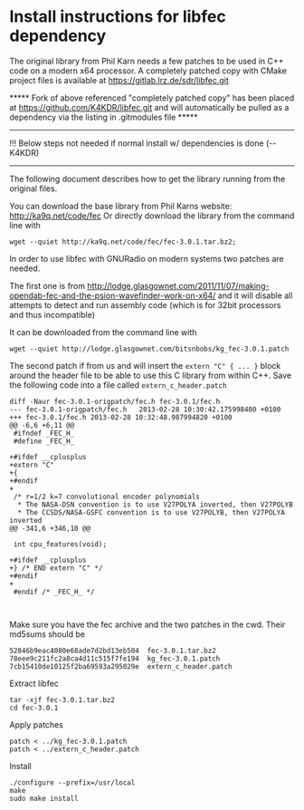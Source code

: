 # Install instructions for libfec dependency
The original library from Phil Karn needs a few patches to be used in C++ code on a modern x64 processor. A completely patched copy with CMake project files is available at https://gitlab.lrz.de/sdr/libfec.git

***** Fork of above referenced "completely patched copy" has been placed at https://github.com/K4KDR/libfec.git and will automatically be pulled as a dependency via the listing in .gitmodules file *****

*********************************************************************************
!!! Below steps not needed if normal install w/ dependencies is done (-- K4KDR)
*********************************************************************************

The following document describes how to get the library running from the original files.

You can download the base library from Phil Karns website: http://ka9q.net/code/fec
Or directly download the library from the command line with
````
wget --quiet http://ka9q.net/code/fec/fec-3.0.1.tar.bz2;
````

In order to use libfec with GNURadio on modern systems two patches are needed.

The first one is from http://lodge.glasgownet.com/2011/11/07/making-opendab-fec-and-the-psion-wavefinder-work-on-x64/
and it will disable all attempts to detect and run assembly code (which is for 32bit processors and thus incompatible)

It can be downloaded from the command line with
````
wget --quiet http://lodge.glasgownet.com/bitsnbobs/kg_fec-3.0.1.patch
````

The second patch if from us and will insert the `extern "C" { ... }` block around the header file to be able to use this C library from within C++.
Save the following code into a file called `extern_c_header.patch`
````
diff -Naur fec-3.0.1-origpatch/fec.h fec-3.0.1/fec.h
--- fec-3.0.1-origpatch/fec.h	2013-02-28 10:30:42.175998400 +0100
+++ fec-3.0.1/fec.h	2013-02-28 10:32:48.987994820 +0100
@@ -6,6 +6,11 @@
 #ifndef _FEC_H_
 #define _FEC_H_
 
+#ifdef __cplusplus
+extern "C"
+{
+#endif
+
 /* r=1/2 k=7 convolutional encoder polynomials
  * The NASA-DSN convention is to use V27POLYA inverted, then V27POLYB
  * The CCSDS/NASA-GSFC convention is to use V27POLYB, then V27POLYA inverted
@@ -341,6 +346,10 @@
 
 int cpu_features(void);
 
+#ifdef __cplusplus
+} /* END extern "C" */
+#endif
+
 #endif /* _FEC_H_ */
 
 

````

Make sure you have the fec archive and the two patches in the cwd. Their md5sums should be
````
52846b9eac4080e68ade7d2bd13eb504  fec-3.0.1.tar.bz2
78eee9c211fc2a8ca4d11c515f7fe194  kg_fec-3.0.1.patch
7cb15410de10125f2ba69593a295029e  extern_c_header.patch
````

Extract libfec
````
tar -xjf fec-3.0.1.tar.bz2
cd fec-3.0.1
````

Apply patches
````
patch < ../kg_fec-3.0.1.patch
patch < ../extern_c_header.patch
````

Install
````
./configure --prefix=/usr/local
make
sudo make install
````
